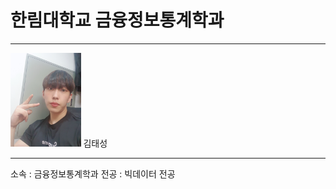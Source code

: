 # 한림대학교 금융정보통계학과
---
<img src=2020-05-19-20-23-10-286.jpg height=150 widht=150>
김태성

---

소속 : 금융정보통계학과
전공 : 빅데이터 전공
